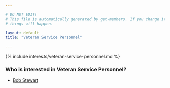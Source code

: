 ```yaml
---

# DO NOT EDIT!
# This file is automatically generated by get-members. If you change it, bad
# things will happen.

layout: default
title: "Veteran Service Personnel"

---
```


{% include interests/veteran-service-personnel.md %}

### Who is interested in Veteran Service Personnel?


* [Bob Stewart](../members/bob-stewart.html)
